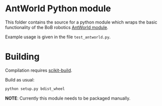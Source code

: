 # AntWorld Python module
This folder contains the source for a python module which wraps the basic
functionality of the BoB robotics [AntWorld module](https://brainsonboard.github.io/bob_robotics/namespaceBoBRobotics_1_1AntWorld.html).

Example usage is given in the file `test_antworld.py`.

# Building
Compilation requires [scikit-build](https://pypi.org/project/scikit-build).

Build as usual:
```sh
python setup.py bdist_wheel
```

**NOTE**: Currently this module needs to be packaged manually.
